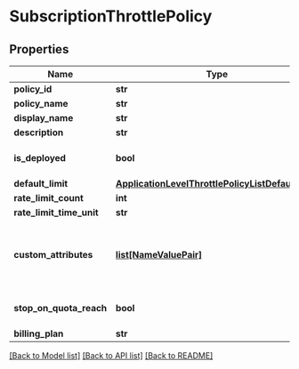 # SubscriptionThrottlePolicy

## Properties
Name | Type | Description | Notes
------------ | ------------- | ------------- | -------------
**policy_id** | **str** |  | [optional] 
**policy_name** | **str** |  | 
**display_name** | **str** |  | [optional] 
**description** | **str** |  | [optional] 
**is_deployed** | **bool** |  | [optional] [default to False]
**default_limit** | [**ApplicationLevelThrottlePolicyListDefaultLimit**](ApplicationLevelThrottlePolicyListDefaultLimit.md) |  | [optional] 
**rate_limit_count** | **int** |  | [optional] 
**rate_limit_time_unit** | **str** |  | [optional] 
**custom_attributes** | [**list[NameValuePair]**](NameValuePair.md) | Custom attributes added to the Subscription Throttle policy  | [optional] 
**stop_on_quota_reach** | **bool** |  | [optional] [default to False]
**billing_plan** | **str** |  | [optional] 

[[Back to Model list]](../README.md#documentation-for-models) [[Back to API list]](../README.md#documentation-for-api-endpoints) [[Back to README]](../README.md)


